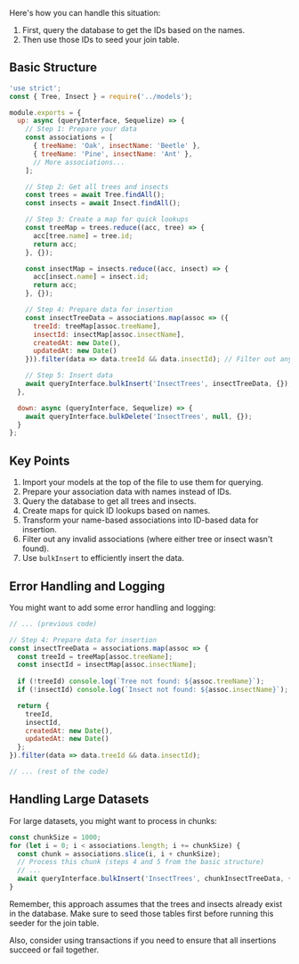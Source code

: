 Here's how you can handle this situation:

1. First, query the database to get the IDs based on the names.
2. Then use those IDs to seed your join table.
## Basic Structure

```javascript
'use strict';
const { Tree, Insect } = require('../models');

module.exports = {
  up: async (queryInterface, Sequelize) => {
    // Step 1: Prepare your data
    const associations = [
      { treeName: 'Oak', insectName: 'Beetle' },
      { treeName: 'Pine', insectName: 'Ant' },
      // More associations...
    ];

    // Step 2: Get all trees and insects
    const trees = await Tree.findAll();
    const insects = await Insect.findAll();

    // Step 3: Create a map for quick lookups
    const treeMap = trees.reduce((acc, tree) => {
      acc[tree.name] = tree.id;
      return acc;
    }, {});

    const insectMap = insects.reduce((acc, insect) => {
      acc[insect.name] = insect.id;
      return acc;
    }, {});

    // Step 4: Prepare data for insertion
    const insectTreeData = associations.map(assoc => ({
      treeId: treeMap[assoc.treeName],
      insectId: insectMap[assoc.insectName],
      createdAt: new Date(),
      updatedAt: new Date()
    })).filter(data => data.treeId && data.insectId); // Filter out any invalid associations

    // Step 5: Insert data
    await queryInterface.bulkInsert('InsectTrees', insectTreeData, {});
  },

  down: async (queryInterface, Sequelize) => {
    await queryInterface.bulkDelete('InsectTrees', null, {});
  }
};
```

## Key Points

1. Import your models at the top of the file to use them for querying.
2. Prepare your association data with names instead of IDs.
3. Query the database to get all trees and insects.
4. Create maps for quick ID lookups based on names.
5. Transform your name-based associations into ID-based data for insertion.
6. Filter out any invalid associations (where either tree or insect wasn't found).
7. Use `bulkInsert` to efficiently insert the data.

## Error Handling and Logging

You might want to add some error handling and logging:

```javascript
// ... (previous code)

// Step 4: Prepare data for insertion
const insectTreeData = associations.map(assoc => {
  const treeId = treeMap[assoc.treeName];
  const insectId = insectMap[assoc.insectName];
  
  if (!treeId) console.log(`Tree not found: ${assoc.treeName}`);
  if (!insectId) console.log(`Insect not found: ${assoc.insectName}`);

  return {
    treeId,
    insectId,
    createdAt: new Date(),
    updatedAt: new Date()
  };
}).filter(data => data.treeId && data.insectId);

// ... (rest of the code)
```

## Handling Large Datasets

For large datasets, you might want to process in chunks:

```javascript
const chunkSize = 1000;
for (let i = 0; i < associations.length; i += chunkSize) {
  const chunk = associations.slice(i, i + chunkSize);
  // Process this chunk (steps 4 and 5 from the basic structure)
  // ...
  await queryInterface.bulkInsert('InsectTrees', chunkInsectTreeData, {});
}
```

Remember, this approach assumes that the trees and insects already exist in the database. Make sure to seed those tables first before running this seeder for the join table.

Also, consider using transactions if you need to ensure that all insertions succeed or fail together.